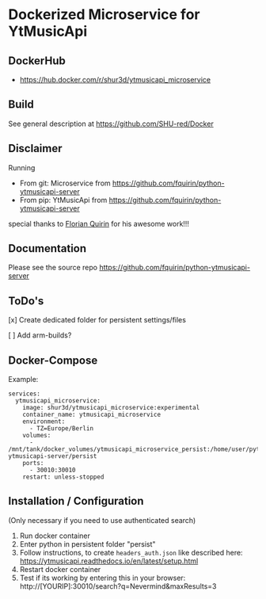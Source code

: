 # Dockerized Microservice for YtMusicApi

## DockerHub

- https://hub.docker.com/r/shur3d/ytmusicapi_microservice

## Build

See general description at https://github.com/SHU-red/Docker

## Disclaimer

Running
- From git: Microservice from https://github.com/fquirin/python-ytmusicapi-server
- From pip: YtMusicApi from https://github.com/fquirin/python-ytmusicapi-server

special thanks to
[Florian Quirin](https://github.com/fquirin)
for his awesome work!!!

## Documentation
Please see the source repo
https://github.com/fquirin/python-ytmusicapi-server

## ToDo's
[x] Create dedicated folder for persistent settings/files

[ ] Add arm-builds?

## Docker-Compose
Example:
```
services:
  ytmusicapi_microservice:
    image: shur3d/ytmusicapi_microservice:experimental
    container_name: ytmusicapi_microservice
    environment:
      - TZ=Europe/Berlin
    volumes:
      - /mnt/tank/docker_volumes/ytmusicapi_microservice_persist:/home/user/python-ytmusicapi-server/persist
    ports:
      - 30010:30010
    restart: unless-stopped
```

## Installation / Configuration
(Only necessary if you need to use authenticated search)
1. Run docker container
2. Enter python in persistent folder "persist"
3. Follow instructions, to create `headers_auth.json` like described here: https://ytmusicapi.readthedocs.io/en/latest/setup.html
4. Restart docker container
5. Test if its working by entering this in your browser: http://[YOURIP]:30010/search?q=Nevermind&maxResults=3

